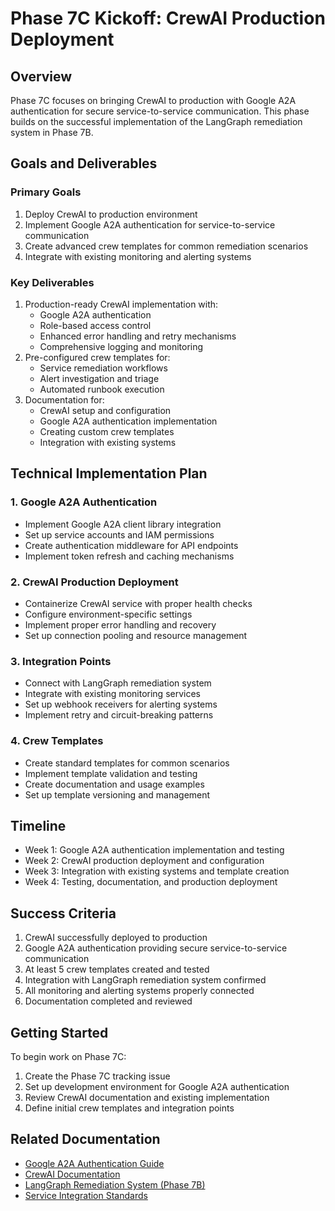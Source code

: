 # Phase 7C Kickoff: CrewAI Production Deployment

## Overview
Phase 7C focuses on bringing CrewAI to production with Google A2A authentication for secure service-to-service communication. This phase builds on the successful implementation of the LangGraph remediation system in Phase 7B.

## Goals and Deliverables

### Primary Goals
1. Deploy CrewAI to production environment
2. Implement Google A2A authentication for service-to-service communication
3. Create advanced crew templates for common remediation scenarios
4. Integrate with existing monitoring and alerting systems

### Key Deliverables
1. Production-ready CrewAI implementation with:
   - Google A2A authentication
   - Role-based access control
   - Enhanced error handling and retry mechanisms
   - Comprehensive logging and monitoring
2. Pre-configured crew templates for:
   - Service remediation workflows
   - Alert investigation and triage
   - Automated runbook execution
3. Documentation for:
   - CrewAI setup and configuration
   - Google A2A authentication implementation
   - Creating custom crew templates
   - Integration with existing systems

## Technical Implementation Plan

### 1. Google A2A Authentication
- Implement Google A2A client library integration
- Set up service accounts and IAM permissions
- Create authentication middleware for API endpoints
- Implement token refresh and caching mechanisms

### 2. CrewAI Production Deployment
- Containerize CrewAI service with proper health checks
- Configure environment-specific settings
- Implement proper error handling and recovery
- Set up connection pooling and resource management

### 3. Integration Points
- Connect with LangGraph remediation system
- Integrate with existing monitoring services
- Set up webhook receivers for alerting systems
- Implement retry and circuit-breaking patterns

### 4. Crew Templates
- Create standard templates for common scenarios
- Implement template validation and testing
- Create documentation and usage examples
- Set up template versioning and management

## Timeline
- Week 1: Google A2A authentication implementation and testing
- Week 2: CrewAI production deployment and configuration
- Week 3: Integration with existing systems and template creation
- Week 4: Testing, documentation, and production deployment

## Success Criteria
1. CrewAI successfully deployed to production
2. Google A2A authentication providing secure service-to-service communication
3. At least 5 crew templates created and tested
4. Integration with LangGraph remediation system confirmed
5. All monitoring and alerting systems properly connected
6. Documentation completed and reviewed

## Getting Started
To begin work on Phase 7C:
1. Create the Phase 7C tracking issue
2. Set up development environment for Google A2A authentication
3. Review CrewAI documentation and existing implementation
4. Define initial crew templates and integration points

## Related Documentation
- [Google A2A Authentication Guide](https://cloud.google.com/iam/docs/workload-identity-federation)
- [CrewAI Documentation](https://docs.crewai.com/)
- [LangGraph Remediation System (Phase 7B)](./CANARY-OBSERVATIONS.md)
- [Service Integration Standards](../development/integration-standards.md)
